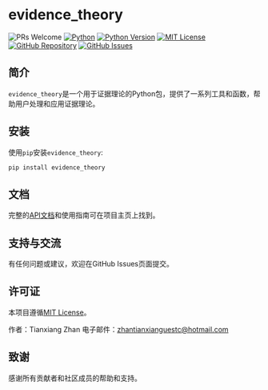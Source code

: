 # evidence_theory

![PRs Welcome](https://img.shields.io/badge/PRs-Welcome-green) 
[![Python](https://img.shields.io/badge/PyPI-3670A0?logo=PyPI&logoColor=ffdd54)](https://pypi.org/project/evidence-thoery/)
[![Python Version](https://img.shields.io/badge/python-%3E%3D3.7-blue.svg)](https://www.python.org/downloads/)
[![MIT License](https://img.shields.io/badge/License-MIT-green.svg)](https://opensource.org/licenses/MIT)
[![GitHub Repository](https://img.shields.io/badge/repository-GitHub-blue.svg)](https://github.com/ztxtech/evidence_theory)
[![GitHub Issues](https://img.shields.io/github/issues/ztxtech/evidence_theory.svg)](https://github.com/ztxtech/evidence_theory/issues)



## 简介

`evidence_theory`是一个用于证据理论的Python包，提供了一系列工具和函数，帮助用户处理和应用证据理论。

## 安装

使用`pip`安装`evidence_theory`:

```bash
pip install evidence_theory
```

## 文档
完整的[API文档](https://evidence-theory.readthedocs.io/)和使用指南可在项目主页上找到。

## 支持与交流
有任何问题或建议，欢迎在GitHub Issues页面提交。

## 许可证
本项目遵循[MIT License](https://opensource.org/licenses/MIT)。

作者：Tianxiang Zhan 电子邮件：[zhantianxianguestc@hotmail.com](mailto:zhantianxianguestc@hotmail.com)

## 致谢
感谢所有贡献者和社区成员的帮助和支持。